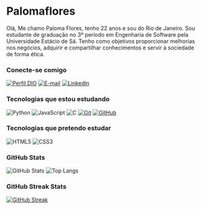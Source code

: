 # Palomaflores
Olá, Me chamo Paloma Flores, tenho 22 anos e sou do Rio de Janeiro. Sou estudante de graduação no 3º período em Engenharia de Software pela Universidade Estácio de Sá. Tenho como objetivos proporcionar melhorias nos negócios, adquirir e compartilhar conhecimentos e servir à sociedade de forma ética.

### Conecte-se comigo
[![Perfil DIO](https://img.shields.io/badge/-Meu%20Perfil%20na%20DIO-df91a9?style=for-the-badge)](https://web.dio.me/users/pahzinhaflores2000)
[![E-mail](https://img.shields.io/badge/-Email-000?style=for-the-badge&logo=microsoft-outlook&logoColor=df91a9)](mailto:pahzinhaflores2000@gmail.com)
[![LinkedIn](https://img.shields.io/badge/-LinkedIn-000?style=for-the-badge&logo=linkedin&logoColor=df91a9)](https://www.linkedin.com/in/paloma-flores1/)

### Tecnologias que estou estudando
![Python](https://img.shields.io/badge/Python-000?style=for-the-badge&logo=python&logoColor=df91a9)
![JavaScript](https://img.shields.io/badge/JavaScript-000?style=for-the-badge&logo=javascript&logoColor=df91a9)
![C](https://img.shields.io/badge/C-000?style=for-the-badge&logo=c&logoColor=df91a9)
[![Git](https://img.shields.io/badge/Git-000?style=for-the-badge&logo=git&logoColor=df91a9)](https://git-scm.com/doc) 
[![GitHub](https://img.shields.io/badge/GitHub-000?style=for-the-badge&logo=github&logoColor=df91a9)](https://docs.github.com/)


### Tecnologias que pretendo estudar
![HTML5](https://img.shields.io/badge/HTML5-000?style=for-the-badge&logo=html5&logoColor=df91a9)
![CSS3](https://img.shields.io/badge/CSS3-000?style=for-the-badge&logo=css3&logoColor=df91a9)

### GitHub Stats
![GitHub Stats](https://github-readme-stats.vercel.app/api?username=palomaflores&theme=transparent&bg_color=000&border_color=df91a9&show_icons=true&icon_color=df91a9&title_color=df91a9&text_color=FFF)
![Top Langs](https://github-readme-stats-git-masterrstaa-rickstaa.vercel.app/api/top-langs/?username=palomaflores&layout=compact&bg_color=000&border_color=df91a9&title_color=df91a9&text_color=FFF)

### GitHub Streak Stats
[![GitHub Streak](https://streak-stats.demolab.com/?user=palomaflores&theme=bear&background=000&border=df91a9&dates=FFFa9)](https://git.io/streak-stats)